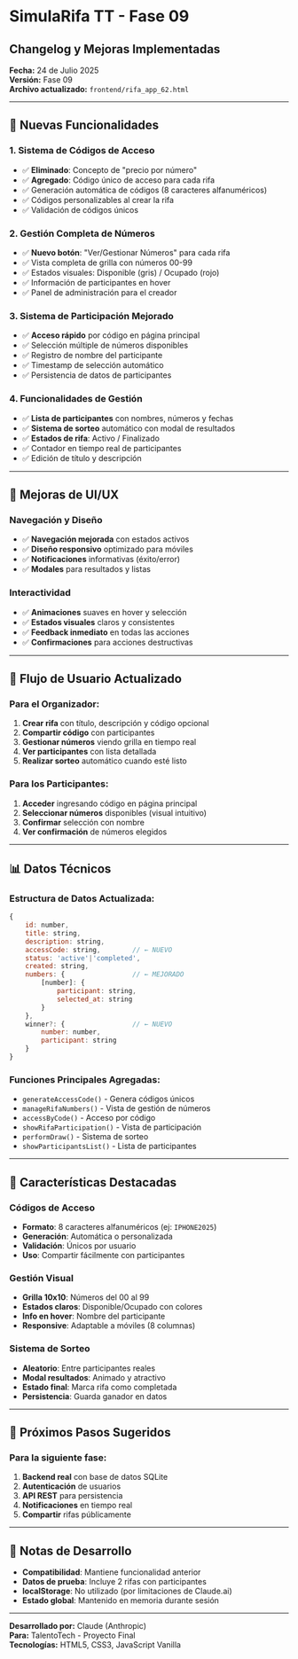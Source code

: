 # SimulaRifa TT - Fase 09
## Changelog y Mejoras Implementadas

**Fecha:** 24 de Julio 2025  
**Versión:** Fase 09  
**Archivo actualizado:** `frontend/rifa_app_62.html`

---

## 🚀 Nuevas Funcionalidades

### 1. **Sistema de Códigos de Acceso**
- ✅ **Eliminado**: Concepto de "precio por número"
- ✅ **Agregado**: Código único de acceso para cada rifa
- ✅ Generación automática de códigos (8 caracteres alfanuméricos)
- ✅ Códigos personalizables al crear la rifa
- ✅ Validación de códigos únicos

### 2. **Gestión Completa de Números**
- ✅ **Nuevo botón**: "Ver/Gestionar Números" para cada rifa
- ✅ Vista completa de grilla con números 00-99
- ✅ Estados visuales: Disponible (gris) / Ocupado (rojo)
- ✅ Información de participantes en hover
- ✅ Panel de administración para el creador

### 3. **Sistema de Participación Mejorado**
- ✅ **Acceso rápido** por código en página principal
- ✅ Selección múltiple de números disponibles
- ✅ Registro de nombre del participante
- ✅ Timestamp de selección automático
- ✅ Persistencia de datos de participantes

### 4. **Funcionalidades de Gestión**
- ✅ **Lista de participantes** con nombres, números y fechas
- ✅ **Sistema de sorteo** automático con modal de resultados
- ✅ **Estados de rifa**: Activo / Finalizado
- ✅ Contador en tiempo real de participantes
- ✅ Edición de título y descripción

---

## 🎨 Mejoras de UI/UX

### Navegación y Diseño
- ✅ **Navegación mejorada** con estados activos
- ✅ **Diseño responsivo** optimizado para móviles
- ✅ **Notificaciones** informativas (éxito/error)
- ✅ **Modales** para resultados y listas

### Interactividad
- ✅ **Animaciones** suaves en hover y selección
- ✅ **Estados visuales** claros y consistentes
- ✅ **Feedback inmediato** en todas las acciones
- ✅ **Confirmaciones** para acciones destructivas

---

## 🔄 Flujo de Usuario Actualizado

### Para el Organizador:
1. **Crear rifa** con título, descripción y código opcional
2. **Compartir código** con participantes
3. **Gestionar números** viendo grilla en tiempo real
4. **Ver participantes** con lista detallada
5. **Realizar sorteo** automático cuando esté listo

### Para los Participantes:
1. **Acceder** ingresando código en página principal
2. **Seleccionar números** disponibles (visual intuitivo)
3. **Confirmar** selección con nombre
4. **Ver confirmación** de números elegidos

---

## 📊 Datos Técnicos

### Estructura de Datos Actualizada:
```javascript
{
    id: number,
    title: string,
    description: string,
    accessCode: string,        // ← NUEVO
    status: 'active'|'completed',
    created: string,
    numbers: {                 // ← MEJORADO
        [number]: {
            participant: string,
            selected_at: string
        }
    },
    winner?: {                 // ← NUEVO
        number: number,
        participant: string
    }
}
```

### Funciones Principales Agregadas:
- `generateAccessCode()` - Genera códigos únicos
- `manageRifaNumbers()` - Vista de gestión de números
- `accessByCode()` - Acceso por código
- `showRifaParticipation()` - Vista de participación
- `performDraw()` - Sistema de sorteo
- `showParticipantsList()` - Lista de participantes

---

## 🎯 Características Destacadas

### Códigos de Acceso
- **Formato**: 8 caracteres alfanuméricos (ej: `IPHONE2025`)
- **Generación**: Automática o personalizada
- **Validación**: Únicos por usuario
- **Uso**: Compartir fácilmente con participantes

### Gestión Visual
- **Grilla 10x10**: Números del 00 al 99
- **Estados claros**: Disponible/Ocupado con colores
- **Info en hover**: Nombre del participante
- **Responsive**: Adaptable a móviles (8 columnas)

### Sistema de Sorteo
- **Aleatorio**: Entre participantes reales
- **Modal resultados**: Animado y atractivo
- **Estado final**: Marca rifa como completada
- **Persistencia**: Guarda ganador en datos

---

## 🚀 Próximos Pasos Sugeridos

### Para la siguiente fase:
1. **Backend real** con base de datos SQLite
2. **Autenticación** de usuarios
3. **API REST** para persistencia
4. **Notificaciones** en tiempo real
5. **Compartir** rifas públicamente

---

## 📝 Notas de Desarrollo

- **Compatibilidad**: Mantiene funcionalidad anterior
- **Datos de prueba**: Incluye 2 rifas con participantes
- **localStorage**: No utilizado (por limitaciones de Claude.ai)
- **Estado global**: Mantenido en memoria durante sesión

---

**Desarrollado por:** Claude (Anthropic)  
**Para:** TalentoTech - Proyecto Final  
**Tecnologías:** HTML5, CSS3, JavaScript Vanilla